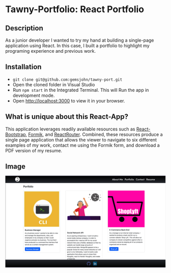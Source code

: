 # Tawny-Portfolio: React Portfolio

## Description
As a junior developer I wanted to try my hand at building a single-page application using React. In this case, I built a portfolio to highlight my programing experience and previous work. 

## Installation
- `git clone git@github.com:gemsjohn/tawny-port.git`
- Open the cloned folder in Visual Studio
- Run `npm start` in the Integrated Terminal. This will Run the app in development mode.
- Open [http://localhost:3000](http://localhost:3000) to view it in your browser.

## What is unique about this React-App?

This application leverages readily available resources such as [React-Bootstrap](https://react-bootstrap.github.io/), [Formik](https://formik.org/), and [ReactRouter](https://reactrouter.com/). Combined, these resources produce a single page application that allows the viewer to navigate to six different examples of my work, contact me using the Formik form, and download a PDF version of my resume. 

## Image
![Example Image](https://github.com/gemsjohn/tawny-port/blob/main/src/assets/example.png)




